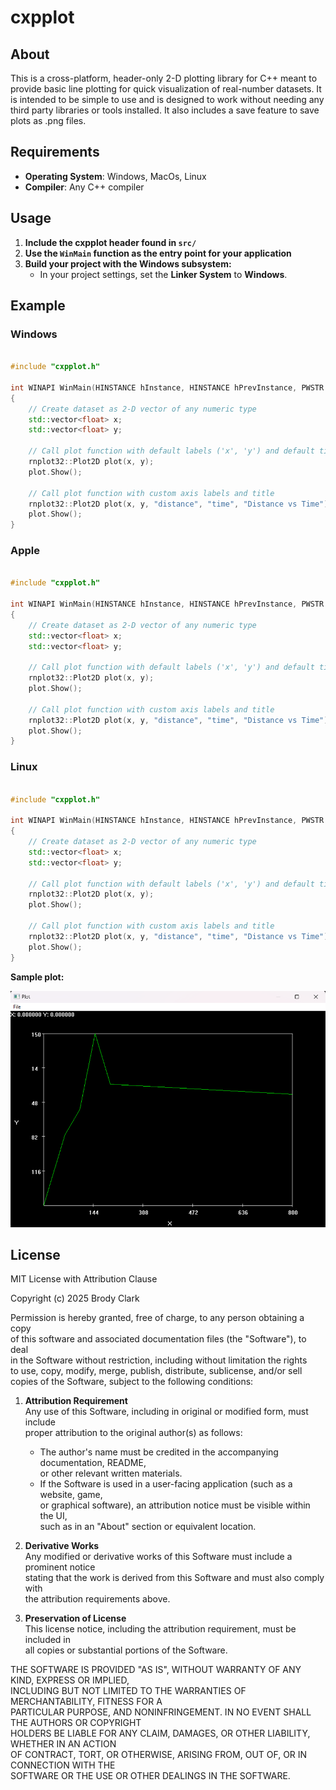 # cxpplot

## About

This is a cross-platform, header-only 2-D plotting library for C++ meant to provide basic line plotting for quick visualization of real-number datasets. It is intended to be simple to use and is designed to work without needing any third party libraries or tools installed. It also includes a save feature to save plots as .png files.

## Requirements

- **Operating System**: Windows, MacOs, Linux
- **Compiler**: Any C++ compiler

## Usage

1. **Include the cxpplot header found in `src/`**
2. **Use the `WinMain` function as the entry point for your application**
3. **Build your project with the Windows subsystem:**
    - In your project settings, set the **Linker System** to **Windows**.

## Example

### Windows

```cpp

#include "cxpplot.h"

int WINAPI WinMain(HINSTANCE hInstance, HINSTANCE hPrevInstance, PWSTR pCmdLine, int CmdShow)
{
    // Create dataset as 2-D vector of any numeric type
    std::vector<float> x;
    std::vector<float> y;

    // Call plot function with default labels ('x', 'y') and default tile ('Plot')
    rnplot32::Plot2D plot(x, y);
    plot.Show();

    // Call plot function with custom axis labels and title
    rnplot32::Plot2D plot(x, y, "distance", "time", "Distance vs Time");
    plot.Show();
}

```

### Apple

```cpp

#include "cxpplot.h"

int WINAPI WinMain(HINSTANCE hInstance, HINSTANCE hPrevInstance, PWSTR pCmdLine, int CmdShow)
{
    // Create dataset as 2-D vector of any numeric type
    std::vector<float> x;
    std::vector<float> y;

    // Call plot function with default labels ('x', 'y') and default tile ('Plot')
    rnplot32::Plot2D plot(x, y);
    plot.Show();

    // Call plot function with custom axis labels and title
    rnplot32::Plot2D plot(x, y, "distance", "time", "Distance vs Time");
    plot.Show();
}

```

### Linux

```cpp

#include "cxpplot.h"

int WINAPI WinMain(HINSTANCE hInstance, HINSTANCE hPrevInstance, PWSTR pCmdLine, int CmdShow)
{
    // Create dataset as 2-D vector of any numeric type
    std::vector<float> x;
    std::vector<float> y;

    // Call plot function with default labels ('x', 'y') and default tile ('Plot')
    rnplot32::Plot2D plot(x, y);
    plot.Show();

    // Call plot function with custom axis labels and title
    rnplot32::Plot2D plot(x, y, "distance", "time", "Distance vs Time");
    plot.Show();
}

```

**Sample plot:**

!["Demo Screenshot"](PlotDemo.png)

## License

MIT License with Attribution Clause  

Copyright (c) 2025 Brody Clark  

Permission is hereby granted, free of charge, to any person obtaining a copy  
of this software and associated documentation files (the "Software"), to deal  
in the Software without restriction, including without limitation the rights  
to use, copy, modify, merge, publish, distribute, sublicense, and/or sell  
copies of the Software, subject to the following conditions:  

1. **Attribution Requirement**  
   Any use of this Software, including in original or modified form, must include  
   proper attribution to the original author(s) as follows:  
   - The author's name must be credited in the accompanying documentation, README,  
     or other relevant written materials.  
   - If the Software is used in a user-facing application (such as a website, game,  
     or graphical software), an attribution notice must be visible within the UI,  
     such as in an "About" section or equivalent location.  

2. **Derivative Works**  
   Any modified or derivative works of this Software must include a prominent notice  
   stating that the work is derived from this Software and must also comply with  
   the attribution requirements above.  

3. **Preservation of License**  
   This license notice, including the attribution requirement, must be included in  
   all copies or substantial portions of the Software.  

THE SOFTWARE IS PROVIDED "AS IS", WITHOUT WARRANTY OF ANY KIND, EXPRESS OR IMPLIED,  
INCLUDING BUT NOT LIMITED TO THE WARRANTIES OF MERCHANTABILITY, FITNESS FOR A  
PARTICULAR PURPOSE, AND NONINFRINGEMENT. IN NO EVENT SHALL THE AUTHORS OR COPYRIGHT  
HOLDERS BE LIABLE FOR ANY CLAIM, DAMAGES, OR OTHER LIABILITY, WHETHER IN AN ACTION  
OF CONTRACT, TORT, OR OTHERWISE, ARISING FROM, OUT OF, OR IN CONNECTION WITH THE  
SOFTWARE OR THE USE OR OTHER DEALINGS IN THE SOFTWARE.  
